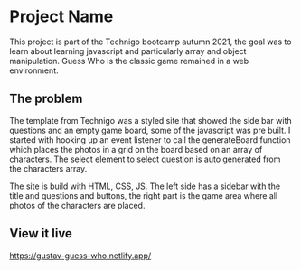 # Project Name
This project is part of the Technigo bootcamp autumn 2021, the goal was to learn about learning javascript and particularly array and object manipulation. Guess Who is the classic game remained in a web environment.

## The problem
The template from Technigo was a styled site that showed  the side bar with questions and an empty game board, some of the javascript was pre built. I started with hooking up an event listener to call the generateBoard function which places the photos in a grid on the board based on an array of characters. The select element to select question is auto generated from the characters array. 

The site is build with HTML, CSS, JS. The left side has a sidebar with the title and questions and buttons, the right part is the game area where all photos of the characters are placed.

## View it live

https://gustav-guess-who.netlify.app/
